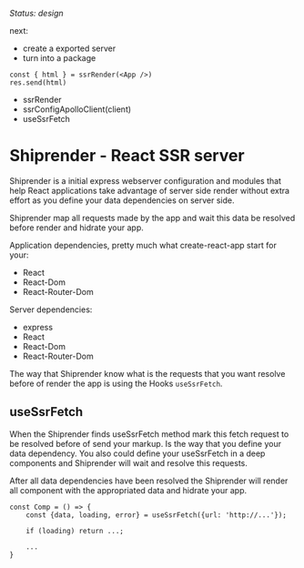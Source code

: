 *Status: design*

next:
- create a exported server
- turn into a package

```
const { html } = ssrRender(<App />)
res.send(html)
```

- ssrRender
- ssrConfigApolloClient(client)
- useSsrFetch


# Shiprender - React SSR server

Shiprender is a initial express webserver configuration and modules that help React applications take advantage of server side render without extra effort as you define your data dependencies on server side.

Shiprender map all requests made by the app and wait this data be resolved before render and hidrate your app.

Application dependencies, pretty much what create-react-app start for your:

- React
- React-Dom
- React-Router-Dom

Server dependencies:

- express
- React
- React-Dom
- React-Router-Dom

The way that Shiprender know what is the requests that you want resolve before of render the app is using the Hooks `useSsrFetch`.


## useSsrFetch

When the Shiprender finds useSsrFetch method mark this fetch request to be resolved before of send your markup. Is the way that you define your data dependency. You also could define your useSsrFetch in a deep components and Shiprender will wait and resolve this requests.

After all data dependencies have been resolved the Shiprender will render all component with the appropriated data and hidrate your app.


```
const Comp = () => {
    const {data, loading, error} = useSsrFetch({url: 'http://...'});

    if (loading) return ...;

    ...
}

```

